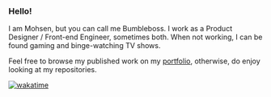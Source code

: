 ### Hello!

I am Mohsen, but you can call me Bumbleboss. I work as a Product Designer / Front-end Engineer, sometimes both. When not working, I can be found gaming and binge-watching TV shows.

Feel free to browse my published work on my [portfolio](https://bumbleboss.xyz), otherwise, do enjoy looking at my repositories.

[![wakatime](https://wakatime.com/badge/user/2283f3de-8c8e-4413-9ae1-8102f589dd6e.svg)](https://wakatime.com/@2283f3de-8c8e-4413-9ae1-8102f589dd6e)
